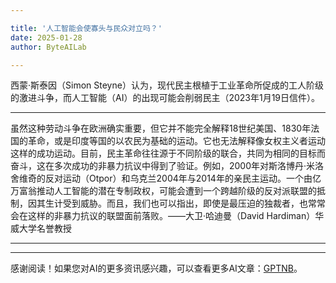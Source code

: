 ```yaml
---

title: '人工智能会使寡头与民众对立吗？'
date: 2025-01-28
author: ByteAILab

---
```


西蒙·斯泰因（Simon Steyne）认为，现代民主根植于工业革命所促成的工人阶级的激进斗争，而人工智能（AI）的出现可能会削弱民主（2023年1月19日信件）。

---
虽然这种劳动斗争在欧洲确实重要，但它并不能完全解释18世纪美国、1830年法国的革命，或是印度等国的以农民为基础的运动。它也无法解释像女权主义者运动这样的成功运动。目前，民主革命往往源于不同阶级的联合，共同为相同的目标而奋斗，这在多次成功的非暴力抗议中得到了验证。例如，2000年对斯洛博丹·米洛舍维奇的反对运动（Otpor）和乌克兰2004年与2014年的亲民主运动。一个由亿万富翁推动人工智能的潜在专制政权，可能会遭到一个跨越阶级的反对派联盟的抵制，因其生计受到威胁。而且，我们也可以指出，即使是最压迫的独裁者，也常常会在这样的非暴力抗议的联盟面前落败。——大卫·哈迪曼（David Hardiman）华威大学名誉教授

---
---
感谢阅读！如果您对AI的更多资讯感兴趣，可以查看更多AI文章：[GPTNB](https://gptnb.com)。